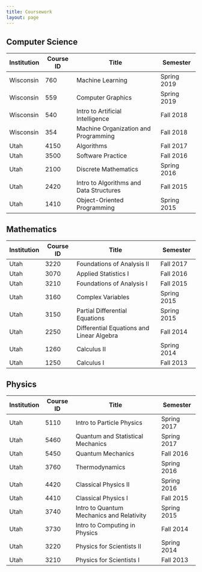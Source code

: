 ```yaml
---
title: Coursework
layout: page
---
```


## Computer Science

| Institution | Course ID | Title                                   | Semester    |
| ----------- | --------- | --------------------------------------- | ----------- |
| Wisconsin   | 760       | Machine Learning                        | Spring 2019 |
| Wisconsin   | 559       | Computer Graphics                       | Spring 2019 |
| Wisconsin   | 540       | Intro to Artificial Intelligence        | Fall 2018   |
| Wisconsin   | 354       | Machine Organization and Programming    | Fall 2018   |
| Utah        | 4150      | Algorithms                              | Fall 2017   |
| Utah        | 3500      | Software Practice                       | Fall 2016   |
| Utah        | 2100      | Discrete Mathematics                    | Spring 2016 |
| Utah        | 2420      | Intro to Algorithms and Data Structures | Fall 2015   |
| Utah        | 1410      | Object-Oriented Programming             | Spring 2015 |

## Mathematics

| Institution | Course ID | Title                                     | Semester    |
| ----------- | --------- | ----------------------------------------- | ----------- |
| Utah        | 3220      | Foundations of Analysis II                | Fall 2017   |
| Utah        | 3070      | Applied Statistics I                      | Fall 2016   |
| Utah        | 3210      | Foundations of Analysis I                 | Fall 2015   |
| Utah        | 3160      | Complex Variables                         | Spring 2015 |
| Utah        | 3150      | Partial Differential Equations            | Spring 2015 |
| Utah        | 2250      | Differential Equations and Linear Algebra | Fall 2014   |
| Utah        | 1260      | Calculus II                               | Spring 2014 |
| Utah        | 1250      | Calculus I                                | Fall 2013   |

## Physics

| Institution | Course ID | Title                                     | Semester    |
| ----------- | --------- | ----------------------------------------- | ----------- |
| Utah        | 5110      | Intro to Particle Physics                 | Spring 2017 |
| Utah        | 5460      | Quantum and Statistical Mechanics         | Spring 2017 |
| Utah        | 5450      | Quantum Mechanics                         | Fall 2016   |
| Utah        | 3760      | Thermodynamics                            | Spring 2016 |
| Utah        | 4420      | Classical Physics II                      | Spring 2016 |
| Utah        | 4410      | Classical Physics I                       | Fall 2015   |
| Utah        | 3740      | Intro to Quantum Mechanics and Relativity | Spring 2015 |
| Utah        | 3730      | Intro to Computing in Physics             | Fall 2014   |
| Utah        | 3220      | Physics for Scientists II                 | Spring 2014 |
| Utah        | 3210      | Physics for Scientists I                  | Fall 2013   |
